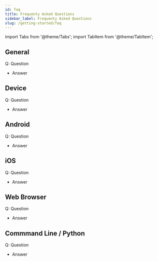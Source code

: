 ```yaml
---
id: faq
title: Frequenty Asked Questions
sidebar_label: Frequenty Asked Questions
slug: /getting-started/faq
---
```

import Tabs from '@theme/Tabs';
import TabItem from '@theme/TabItem';

## General

Q: Question
* Answer

## Device

Q: Question
* Answer

## Android

Q: Question
* Answer

## iOS

Q: Question
* Answer

## Web Browser

Q: Question
* Answer

## Commmand Line / Python

Q: Question
* Answer
